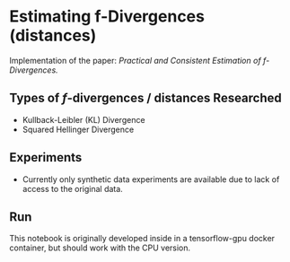 # Estimating f-Divergences (distances)

Implementation of the paper: *Practical and Consistent Estimation of f-Divergences.*

## Types of *f*-divergences / distances Researched

- Kullback-Leibler (KL) Divergence
- Squared Hellinger Divergence

## Experiments

- Currently only synthetic data experiments are available due to lack of access to the original data.

## Run

This notebook is originally developed inside in a tensorflow-gpu docker container, but should work with the CPU version.

